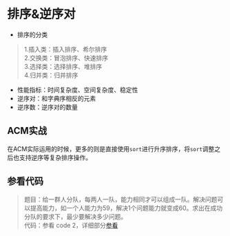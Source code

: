 # 排序&逆序对

- 排序的分类

> 1.插入类：插入排序、希尔排序  
> 2.交换类：冒泡排序、快速排序  
> 3.选择类：选择排序、堆排序  
> 4.归并类：归并排序

- 性能指标：时间复杂度、空间复杂度、稳定性
- 逆序对：和字典序相反的元素
- 逆序数：逆序对的数量

## ACM实战

在ACM实际运用的时候，更多的则是直接使用`sort`进行升序排序，将`sort`调整之后也支持逆序等复杂排序操作。

## 参看代码

> 题目：给一群人分队，每两人一队，能力相同才可以组成一队。解决问题可以提高能力，如一个人能力为59，解决1个问题能力就变成60。求出在成功分队的要求下，最少要解决多少问题。  
> 代码：参看 code 2，详细部分[参看](https://blog.csdn.net/listenhhh/article/details/96183736)
